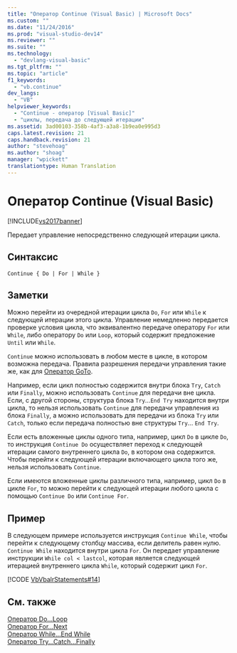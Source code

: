 ```yaml
---
title: "Оператор Continue (Visual Basic) | Microsoft Docs"
ms.custom: ""
ms.date: "11/24/2016"
ms.prod: "visual-studio-dev14"
ms.reviewer: ""
ms.suite: ""
ms.technology: 
  - "devlang-visual-basic"
ms.tgt_pltfrm: ""
ms.topic: "article"
f1_keywords: 
  - "vb.continue"
dev_langs: 
  - "VB"
helpviewer_keywords: 
  - "Continue - оператор [Visual Basic]"
  - "циклы, передача до следующей итерации"
ms.assetid: 3ad00103-358b-4af3-a3a8-1b9ea0e995d3
caps.latest.revision: 21
caps.handback.revision: 21
author: "stevehoag"
ms.author: "shoag"
manager: "wpickett"
translationtype: Human Translation
---
```

# Оператор Continue (Visual Basic)
[!INCLUDE[vs2017banner](../../../csharp/includes/vs2017banner.md)]

Передает управление непосредственно следующей итерации цикла.  
  
## Синтаксис  
  
```  
Continue { Do | For | While }  
```  
  
## Заметки  
 Можно перейти из очередной итерации цикла `Do`, `For` или `While` к следующей итерации этого цикла.  Управление немедленно передается проверке условия цикла, что эквивалентно передаче оператору `For` или `While`, либо оператору `Do` или `Loop`, который содержит предложение `Until` или `While`.  
  
 `Continue` можно использовать в любом месте в цикле, в котором возможна передача.  Правила разрешения передачи управления такие же, как для [Оператор GoTo](../../../visual-basic/language-reference/statements/goto-statement.md).  
  
 Например, если цикл полностью содержится внутри блока `Try`, `Catch` или `Finally`, можно использовать `Continue` для передачи вне цикла.  Если, с другой стороны, структура блока `Try`...`End Try` находится внутри цикла, то нельзя использовать `Continue` для передачи управления из блока `Finally`, а можно использовать для передачи из блока `Try` или `Catch`, только если передача полностью вне структуры `Try`... `End Try`.  
  
 Если есть вложенные циклы одного типа, например, цикл `Do` в цикле `Do`, то инструкция `Continue Do` осуществляет переход к следующей итерации самого внутреннего цикла `Do`, в котором она содержится.  Чтобы перейти к следующей итерации включающего цикла того же, нельзя использовать `Continue`.  
  
 Если имеются вложенные циклы различного типа, например, цикл `Do` в цикле `For`, то можно перейти к следующей итерации любого цикла с помощью `Continue Do` или `Continue For`.  
  
## Пример  
 В следующем примере используется инструкция `Continue While`, чтобы перейти к следующему столбцу массива, если делитель равен нулю.  `Continue While` находится внутри цикла `For`.  Он передает управление инструкции `While col < lastcol`, которая является следующей итерацией внутреннего цикла `While`, который содержит цикл `For`.  
  
 [!CODE [VbVbalrStatements#14](../CodeSnippet/VS_Snippets_VBCSharp/VbVbalrStatements#14)]  
  
## См. также  
 [Оператор Do...Loop](../../../visual-basic/language-reference/statements/do-loop-statement.md)   
 [Оператор For...Next](../../../visual-basic/language-reference/statements/for-next-statement.md)   
 [Оператор While...End While](../../../visual-basic/language-reference/statements/while-end-while-statement.md)   
 [Оператор Try...Catch...Finally](../../../visual-basic/language-reference/statements/try-catch-finally-statement.md)
